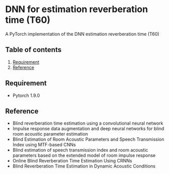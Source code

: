 # DNN for estimation reverberation time (T60)
A PyTorch implementation of the DNN estimation reverberation time (T60)

## Table of contents
1. [Requirement](#re)
2. [Reference](#reference)

## Requirement <a name="re"></a>
* Pytorch 1.9.0

## Reference <a name="reference"></a>
* Blind reverberation time estimation using a convolutional neural network
* Impulse response data augmentation and deep neural networks for blind room acoustic parameter estimation
* Blind Estimation of Room Acoustic Parameters and Speech Transmission Index using MTF-based CNNs
* Blind estimation of speech transmission index and room acoustic parameters based on the extended model of room impulse response
* Online Blind Reverberation Time Estimation Using CRNNs
* Blind Reverberation Time Estimation in Dynamic Acoustic Conditions
